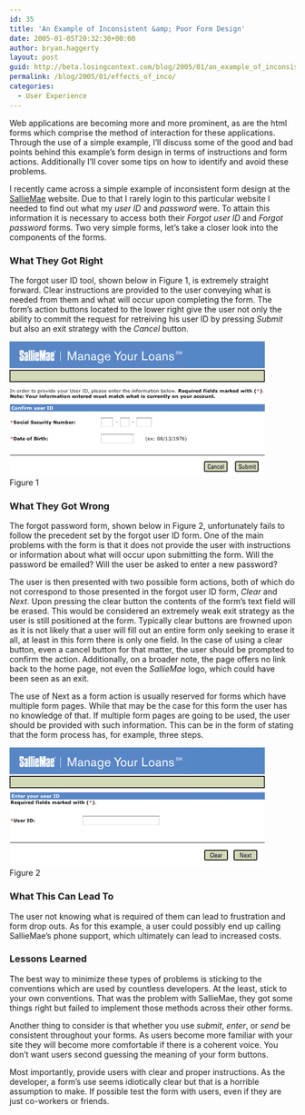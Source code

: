 ```yaml
---
id: 35
title: 'An Example of Inconsistent &amp; Poor Form Design'
date: 2005-01-05T20:32:30+00:00
author: bryan.haggerty
layout: post
guid: http://beta.losingcontext.com/blog/2005/01/an_example_of_inconsistent_poor_form_design.php
permalink: /blog/2005/01/effects_of_inco/
categories:
  - User Experience
---
```

Web applications are becoming more and more prominent, as are the html forms which comprise the method of interaction for these applications. Through the use of a simple example, I&#8217;ll discuss some of the good and bad points behind this example&#8217;s form design in terms of instructions and form actions. Additionally I&#8217;ll cover some tips on how to identify and avoid these problems.

I recently came across a simple example of inconsistent form design at the [SallieMae](http://www.salliemae.com/ "See the example for yourself") website. Due to that I rarely login to this particular website I needed to find out what my _user ID_ and _password_ were. To attain this information it is necessary to access both their _Forgot user ID_ and _Forgot password_ forms. Two very simple forms, let&#8217;s take a closer look into the components of the forms.

### What They Got Right

The forgot user ID tool, shown below in Figure 1, is extremely straight forward. Clear instructions are provided to the user conveying what is needed from them and what will occur upon completing the form. The form&#8217;s action buttons located to the lower right give the user not only the ability to commit the request for retreiving his user ID by pressing _Submit_ but also an exit strategy with the _Cancel_ button.

<p class="figure-centered">
  <img src="/blog/wp-content/uploads/legacy/salliemae-figure1.gif" alt="SallieMae Figure 1" height="237" width="450" /><br /> Figure 1
</p>

### What They Got Wrong

The forgot password form, shown below in Figure 2, unfortunately fails to follow the precedent set by the forgot user ID form. One of the main problems with the form is that it does not provide the user with instructions or information about what will occur upon submitting the form. Will the password be emailed? Will the user be asked to enter a new password?

The user is then presented with two possible form actions, both of which do not correspond to those presented in the forgot user ID form, _Clear_ and _Next_. Upon pressing the clear button the contents of the form&#8217;s text field will be erased. This would be considered an extremely weak exit strategy as the user is still positioned at the form. Typically clear buttons are frowned upon as it is not likely that a user will fill out an entire form only seeking to erase it all, at least in this form there is only one field. In the case of using a clear button, even a cancel button for that matter, the user should be prompted to confirm the action. Additionally, on a broader note, the page offers no link back to the home page, not even the _SallieMae_ logo, which could have been seen as an exit.

The use of Next as a form action is usually reserved for forms which have multiple form pages. While that may be the case for this form the user has no knowledge of that. If multiple form pages are going to be used, the user should be provided with such information. This can be in the form of stating that the form process has, for example, three steps.

<p class="figure-centered">
  <img src="/blog/wp-content/uploads/legacy/salliemae-figure2.gif" alt="SallieMae Figure 2" height="209" width="450" /><br /> Figure 2
</p>

### What This Can Lead To

The user not knowing what is required of them can lead to frustration and form drop outs. As for this example, a user could possibly end up calling SallieMae&#8217;s phone support, which ultimately can lead to increased costs.

### Lessons Learned

The best way to minimize these types of problems is sticking to the conventions which are used by countless developers. At the least, stick to your own conventions. That was the problem with SallieMae, they got some things right but failed to implement those methods across their other forms.

Another thing to consider is that whether you use _submit_, _enter_, or _send_ be consistent throughout your forms. As users become more familiar with your site they will become more comfortable if there is a coherent voice. You don&#8217;t want users second guessing the meaning of your form buttons.

Most importantly, provide users with clear and proper instructions. As the developer, a form&#8217;s use seems idiotically clear but that is a horrible assumption to make. If possible test the form with users, even if they are just co-workers or friends.